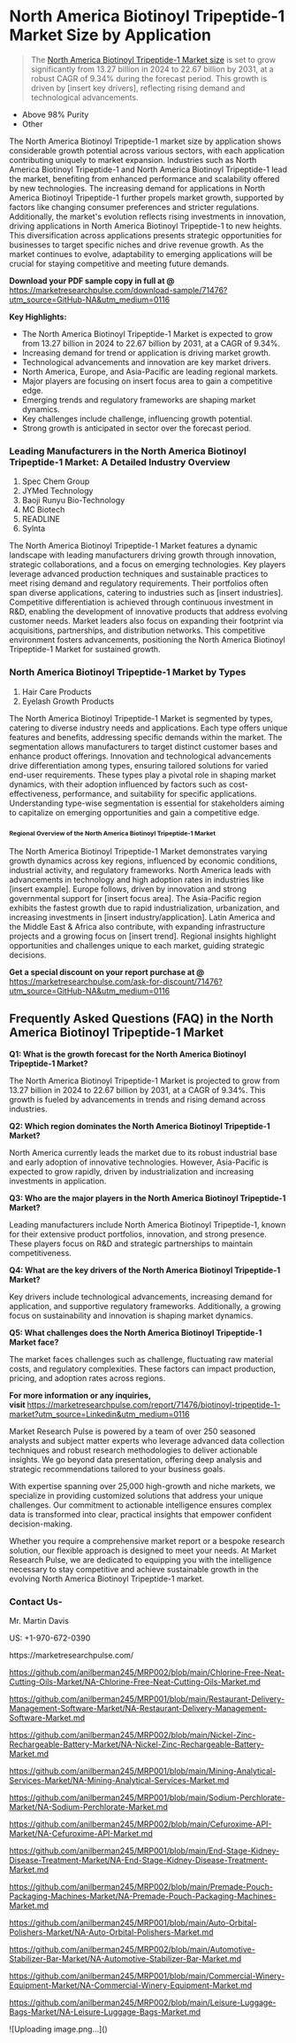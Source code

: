 <h1>North America Biotinoyl Tripeptide-1 Market&nbsp;Size by Application</h1><blockquote><p>The <a href="https://marketresearchpulse.com/download-sample/71476?utm_source=GitHub-NA&amp;utm_medium=0116">North America Biotinoyl Tripeptide-1 Market size</a> is set to grow significantly from 13.27 billion in 2024 to 22.67 billion by 2031, at a robust CAGR of 9.34% during the forecast period. This growth is driven by [insert key drivers], reflecting rising demand and technological advancements.</p></blockquote><ul><li>Above 98% Purity<li> Other</li></ul><p>The North America Biotinoyl Tripeptide-1 market size by application shows considerable growth potential across various sectors, with each application contributing uniquely to market expansion. Industries such as North America Biotinoyl Tripeptide-1 and North America Biotinoyl Tripeptide-1 lead the market, benefiting from enhanced performance and scalability offered by new technologies. The increasing demand for applications in North America Biotinoyl Tripeptide-1 further propels market growth, supported by factors like changing consumer preferences and stricter regulations. Additionally, the market's evolution reflects rising investments in innovation, driving applications in North America Biotinoyl Tripeptide-1 to new heights. This diversification across applications presents strategic opportunities for businesses to target specific niches and drive revenue growth. As the market continues to evolve, adaptability to emerging applications will be crucial for staying competitive and meeting future demands.</p><p><strong>Download your PDF sample copy in full at @ </strong><a href="https://marketresearchpulse.com/download-sample/71476?utm_source=GitHub-NA&amp;utm_medium=0116">https://marketresearchpulse.com/download-sample/71476?utm_source=GitHub-NA&amp;utm_medium=0116</a></p><p><strong>Key Highlights: </strong></p><ul><li>The North America Biotinoyl Tripeptide-1 Market is expected to grow from 13.27 billion in 2024 to 22.67 billion by 2031, at a CAGR of 9.34%.</li><li>Increasing demand for trend or application is driving market growth.</li><li>Technological advancements and innovation are key market drivers.</li><li>North America, Europe, and Asia-Pacific are leading regional markets.</li><li>Major players are focusing on insert focus area to gain a competitive edge.</li><li>Emerging trends and regulatory frameworks are shaping market dynamics.</li><li>Key challenges include challenge, influencing growth potential.</li><li>Strong growth is anticipated in sector over the forecast period.</li></ul><h3>Leading Manufacturers in the North America Biotinoyl Tripeptide-1 Market: A Detailed Industry Overview</h3><ol><li>Spec Chem Group</li><li>JYMed Technology</li><li>Baoji Runyu Bio-Technology</li><li>MC Biotech</li><li>READLINE</li><li>Sylnta</li></ol><div class="flex max-w-full flex-col flex-grow"><div class="min-h-8 text-message flex w-full flex-col items-end gap-2 whitespace-normal break-words [.text-message+&amp;]:mt-5" dir="auto" data-message-author-role="assistant" data-message-id="fd8432e4-4910-450d-b182-61b7bfb0a01f" data-message-model-slug="gpt-4o"><div class="flex w-full flex-col gap-1 empty:hidden first:pt-[3px]"><div class="markdown prose w-full break-words dark:prose-invert light"><p>The North America Biotinoyl Tripeptide-1 Market features a dynamic landscape with leading manufacturers driving growth through innovation, strategic collaborations, and a focus on emerging technologies. Key players leverage advanced production techniques and sustainable practices to meet rising demand and regulatory requirements. Their portfolios often span diverse applications, catering to industries such as [insert industries]. Competitive differentiation is achieved through continuous investment in R&amp;D, enabling the development of innovative products that address evolving customer needs. Market leaders also focus on expanding their footprint via acquisitions, partnerships, and distribution networks. This competitive environment fosters advancements, positioning the North America Biotinoyl Tripeptide-1 Market for sustained growth.</p></div></div></div></div><h3>North America Biotinoyl Tripeptide-1 Market by Types</h3><ol><li>Hair Care Products<li> Eyelash Growth Products</li></ol><div class="flex max-w-full flex-col flex-grow"><div class="min-h-8 text-message flex w-full flex-col items-end gap-2 whitespace-normal break-words [.text-message+&amp;]:mt-5" dir="auto" data-message-author-role="assistant" data-message-id="084470be-0bb7-4664-bddf-5156b4f41249" data-message-model-slug="gpt-4o-mini"><div class="flex w-full flex-col gap-1 empty:hidden first:pt-[3px]"><div class="markdown prose w-full break-words dark:prose-invert light"><p>The North America Biotinoyl Tripeptide-1 Market is segmented by types, catering to diverse industry needs and applications. Each type offers unique features and benefits, addressing specific demands within the market. The segmentation allows manufacturers to target distinct customer bases and enhance product offerings. Innovation and technological advancements drive differentiation among types, ensuring tailored solutions for varied end-user requirements. These types play a pivotal role in shaping market dynamics, with their adoption influenced by factors such as cost-effectiveness, performance, and suitability for specific applications. Understanding type-wise segmentation is essential for stakeholders aiming to capitalize on emerging opportunities and gain a competitive edge.</p></div></div></div></div><h3><span style="font-size: 11px;">Regional Overview of the North America Biotinoyl Tripeptide-1 Market</span></h3><div class="flex max-w-full flex-col flex-grow"><div class="min-h-8 text-message flex w-full flex-col items-end gap-2 whitespace-normal break-words [.text-message+&amp;]:mt-5" dir="auto" data-message-author-role="assistant" data-message-id="e9038762-ce64-4e30-91c9-9bd413514231" data-message-model-slug="gpt-4o-mini"><div class="flex w-full flex-col gap-1 empty:hidden first:pt-[3px]"><div class="markdown prose w-full break-words dark:prose-invert light"><p>The North America Biotinoyl Tripeptide-1 Market demonstrates varying growth dynamics across key regions, influenced by economic conditions, industrial activity, and regulatory frameworks. North America leads with advancements in technology and high adoption rates in industries like [insert example]. Europe follows, driven by innovation and strong governmental support for [insert focus area]. The Asia-Pacific region exhibits the fastest growth due to rapid industrialization, urbanization, and increasing investments in [insert industry/application]. Latin America and the Middle East &amp; Africa also contribute, with expanding infrastructure projects and a growing focus on [insert trend]. Regional insights highlight opportunities and challenges unique to each market, guiding strategic decisions.</p></div></div></div></div><p><strong>Get a special discount on your report purchase at @ </strong><a href="https://marketresearchpulse.com/ask-for-discount/71476?utm_source=GitHub-NA&amp;utm_medium=0116">https://marketresearchpulse.com/ask-for-discount/71476?utm_source=GitHub-NA&amp;utm_medium=0116</a></p><h2>Frequently Asked Questions (FAQ) in the North America Biotinoyl Tripeptide-1 Market</h2><p><strong>Q1: What is the growth forecast for the North America Biotinoyl Tripeptide-1 Market?</strong></p><p>The North America Biotinoyl Tripeptide-1 Market is projected to grow from 13.27 billion in 2024 to 22.67 billion by 2031, at a CAGR of 9.34%. This growth is fueled by advancements in trends and rising demand across industries.</p><p><strong>Q2: Which region dominates the North America Biotinoyl Tripeptide-1 Market?</strong></p><p>North America currently leads the market due to its robust industrial base and early adoption of innovative technologies. However, Asia-Pacific is expected to grow rapidly, driven by industrialization and increasing investments in application.</p><p><strong>Q3: Who are the major players in the North America Biotinoyl Tripeptide-1 Market?</strong></p><p>Leading manufacturers include North America Biotinoyl Tripeptide-1, known for their extensive product portfolios, innovation, and strong presence. These players focus on R&amp;D and strategic partnerships to maintain competitiveness.</p><p><strong>Q4: What are the key drivers of the North America Biotinoyl Tripeptide-1 Market?</strong></p><p>Key drivers include technological advancements, increasing demand for application, and supportive regulatory frameworks. Additionally, a growing focus on sustainability and innovation is shaping market dynamics.</p><p><strong>Q5: What challenges does the North America Biotinoyl Tripeptide-1 Market face?</strong></p><p>The market faces challenges such as challenge, fluctuating raw material costs, and regulatory complexities. These factors can impact production, pricing, and adoption rates across regions.</p><p><strong>For more information or any inquiries, visit&nbsp;</strong><a href="https://marketresearchpulse.com/report/71476/biotinoyl-tripeptide-1-market?utm_source=Linkedin&utm_medium=0116">https://marketresearchpulse.com/report/71476/biotinoyl-tripeptide-1-market?utm_source=Linkedin&utm_medium=0116</a></p><p>Market Research Pulse is powered by a team of over 250 seasoned analysts and subject matter experts who leverage advanced data collection techniques and robust research methodologies to deliver actionable insights. We go beyond data presentation, offering deep analysis and strategic recommendations tailored to your business goals.</p><p>With expertise spanning over 25,000 high-growth and niche markets, we specialize in providing customized solutions that address your unique challenges. Our commitment to actionable intelligence ensures complex data is transformed into clear, practical insights that empower confident decision-making.</p><p>Whether you require a comprehensive market report or a bespoke research solution, our flexible approach is designed to meet your needs. At Market Research Pulse, we are dedicated to equipping you with the intelligence necessary to stay competitive and achieve sustainable growth in the evolving North America Biotinoyl Tripeptide-1 market.</p><h3><strong>Contact Us-</strong></h3><p>Mr. Martin Davis</p><p>US: +1-970-672-0390</p><p>https://marketresearchpulse.com/</p><p><a href="https://github.com/anilberman245/MRP002/blob/main/Chlorine-Free-Neat-Cutting-Oils-Market/NA-Chlorine-Free-Neat-Cutting-Oils-Market.md">https://github.com/anilberman245/MRP002/blob/main/Chlorine-Free-Neat-Cutting-Oils-Market/NA-Chlorine-Free-Neat-Cutting-Oils-Market.md</a></p><p><a href="https://github.com/anilberman245/MRP001/blob/main/Restaurant-Delivery-Management-Software-Market/NA-Restaurant-Delivery-Management-Software-Market.md">https://github.com/anilberman245/MRP001/blob/main/Restaurant-Delivery-Management-Software-Market/NA-Restaurant-Delivery-Management-Software-Market.md</a></p><p><a href="https://github.com/anilberman245/MRP002/blob/main/Nickel-Zinc-Rechargeable-Battery-Market/NA-Nickel-Zinc-Rechargeable-Battery-Market.md">https://github.com/anilberman245/MRP002/blob/main/Nickel-Zinc-Rechargeable-Battery-Market/NA-Nickel-Zinc-Rechargeable-Battery-Market.md</a></p><p><a href="https://github.com/anilberman245/MRP001/blob/main/Mining-Analytical-Services-Market/NA-Mining-Analytical-Services-Market.md">https://github.com/anilberman245/MRP001/blob/main/Mining-Analytical-Services-Market/NA-Mining-Analytical-Services-Market.md</a></p><p><a href="https://github.com/anilberman245/MRP001/blob/main/Sodium-Perchlorate-Market/NA-Sodium-Perchlorate-Market.md">https://github.com/anilberman245/MRP001/blob/main/Sodium-Perchlorate-Market/NA-Sodium-Perchlorate-Market.md</a></p><p><a href="https://github.com/anilberman245/MRP002/blob/main/Cefuroxime-API-Market/NA-Cefuroxime-API-Market.md">https://github.com/anilberman245/MRP002/blob/main/Cefuroxime-API-Market/NA-Cefuroxime-API-Market.md</a></p><p><a href="https://github.com/anilberman245/MRP001/blob/main/End-Stage-Kidney-Disease-Treatment-Market/NA-End-Stage-Kidney-Disease-Treatment-Market.md">https://github.com/anilberman245/MRP001/blob/main/End-Stage-Kidney-Disease-Treatment-Market/NA-End-Stage-Kidney-Disease-Treatment-Market.md</a></p><p><a href="https://github.com/anilberman245/MRP002/blob/main/Premade-Pouch-Packaging-Machines-Market/NA-Premade-Pouch-Packaging-Machines-Market.md">https://github.com/anilberman245/MRP002/blob/main/Premade-Pouch-Packaging-Machines-Market/NA-Premade-Pouch-Packaging-Machines-Market.md</a></p><p><a href="https://github.com/anilberman245/MRP001/blob/main/Auto-Orbital-Polishers-Market/NA-Auto-Orbital-Polishers-Market.md">https://github.com/anilberman245/MRP001/blob/main/Auto-Orbital-Polishers-Market/NA-Auto-Orbital-Polishers-Market.md</a></p><p><a href="https://github.com/anilberman245/MRP002/blob/main/Automotive-Stabilizer-Bar-Market/NA-Automotive-Stabilizer-Bar-Market.md">https://github.com/anilberman245/MRP002/blob/main/Automotive-Stabilizer-Bar-Market/NA-Automotive-Stabilizer-Bar-Market.md</a></p><p><a href="https://github.com/anilberman245/MRP001/blob/main/Commercial-Winery-Equipment-Market/NA-Commercial-Winery-Equipment-Market.md">https://github.com/anilberman245/MRP001/blob/main/Commercial-Winery-Equipment-Market/NA-Commercial-Winery-Equipment-Market.md</a></p><p><a href="https://github.com/anilberman245/MRP002/blob/main/Leisure-Luggage-Bags-Market/NA-Leisure-Luggage-Bags-Market.md">https://github.com/anilberman245/MRP002/blob/main/Leisure-Luggage-Bags-Market/NA-Leisure-Luggage-Bags-Market.md</a></p>
![Uploading image.png…]()
